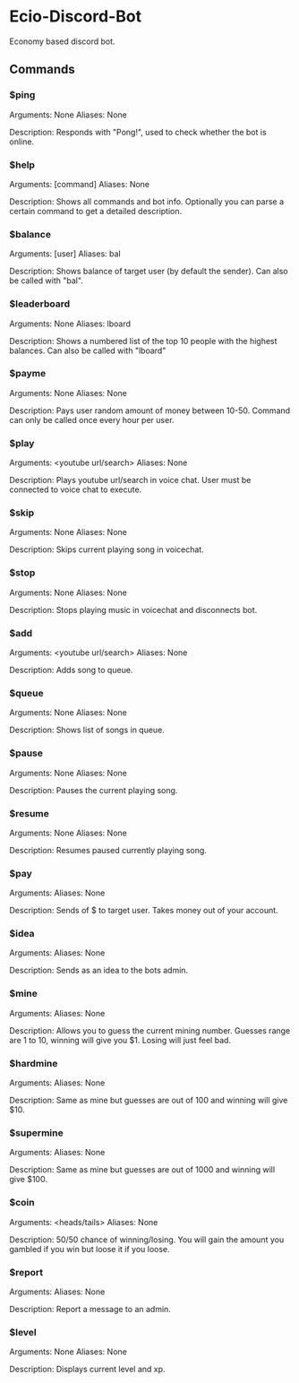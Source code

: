# Ecio-Discord-Bot
Economy based discord bot.
## Commands
### $ping
Arguments: None
Aliases: None

Description: Responds with "Pong!", used to check whether the bot is online.
### $help
Arguments: [command]
Aliases: None

Description: Shows all commands and bot info. Optionally you can parse a certain command to get a detailed description.
### $balance
Arguments: [user]
Aliases: bal

Description: Shows balance of target user (by default the sender). Can also be called with "bal".
### $leaderboard
Arguments: None
Aliases: lboard

Description: Shows a numbered list of the top 10 people with the highest balances. Can also be called with "lboard"
### $payme
Arguments: None
Aliases: None

Description: Pays user random amount of money between 10-50. Command can only be called once every hour per user.
### $play
Arguments: <youtube url/search>
Aliases: None

Description: Plays youtube url/search in voice chat. User must be connected to voice chat to execute.
### $skip
Arguments: None
Aliases: None

Description: Skips current playing song in voicechat.
### $stop
Arguments: None
Aliases: None

Description: Stops playing music in voicechat and disconnects bot.
### $add
Arguments: <youtube url/search>
Aliases: None

Description: Adds song to queue.
### $queue
Arguments: None
Aliases: None

Description: Shows list of songs in queue.
### $pause
Arguments: None
Aliases: None

Description: Pauses the current playing song.
### $resume
Arguments: None
Aliases: None

Description: Resumes paused currently playing song.
### $pay
Arguments: <user> <amount>
Aliases: None

Description: Sends <amount> of $ to target user. Takes money out of your account.
### $idea
Arguments: <message>
Aliases: None

Description: Sends <message> as an idea to the bots admin.
### $mine
Arguments: <guess>
Aliases: None

Description: Allows you to guess the current mining number. Guesses range are 1 to 10, winning will give you $1. Losing will just feel bad.
### $hardmine
Arguments: <guess>
Aliases: None

Description: Same as mine but guesses are out of 100 and winning will give $10.
### $supermine
Arguments: <guess>
Aliases: None

Description: Same as mine but guesses are out of 1000 and winning will give $100.
### $coin
Arguments: <heads/tails> <amount>
Aliases: None

Description: 50/50 chance of winning/losing. You will gain the amount you gambled if you win but loose it if you loose.
### $report
Arguments: <message>
Aliases: None

Description: Report a message to an admin.
### $level
Arguments: None
Aliases: None

Description: Displays current level and xp.
